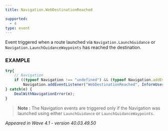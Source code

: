 ```yaml
---
title: Navigation.WebDestinationReached

supported:
  - 4
type: event
---
```

Event triggered when a route launched via `Navigation.LaunchGuidance` or `Navigation.LaunchGuidanceWaypoints` has reached the destination.

### EXAMPLE

```javascript
try{	
	// Navigation
	if ((typeof Navigation !== "undefined") && (typeof Navigation.addEventListener !== "undefined")) {
		Navigation.addEventListener("WebDestinationReached", InformUserDestinationReached()	}
} catch(e) {
	DealWithNavigationError(e);
}
```

>**Note :** The Navigation events are triggered only if the Navigation was launched using either `LaunchGuidance` or `LaunchGuidanceWaypoints`.

*Appeared in Wave 4.1 - version 40.03.49.50*